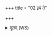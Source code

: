 +++
title = "02 इयं ते"

+++
<details><summary>मूलम् (WS)</summary>

इयं ते राजन् कन्या वधूर्नि धूयते यमः ।  
सा मातुर्बध्यतां गृहेऽथो भ्रातुरथो पितुः ॥ २ ॥
</details>